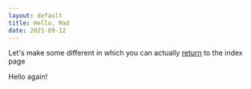```yaml
---
layout: default
title: Hello, Mad
date: 2021-09-12
---
```

Let's make some different in which you can actually [return](https://saiqi1999.github.io/sq.Test/) to the index page

Hello again!
